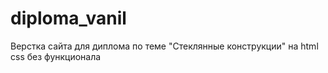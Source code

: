 # diploma_vanil
Верстка сайта для диплома по теме "Стеклянные конструкции" на html css без функционала
